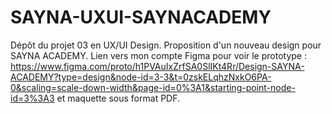 # SAYNA-UXUI-SAYNACADEMY
Dépôt du projet 03 en UX/UI Design. Proposition d'un nouveau design pour SAYNA ACADEMY. 
Lien vers mon compte Figma pour voir le prototype : https://www.figma.com/proto/h1PVAuIxZrfSA0SlIKt4Rr/Design-SAYNA-ACADEMY?type=design&node-id=3-3&t=0zskELqhzNxkO6PA-0&scaling=scale-down-width&page-id=0%3A1&starting-point-node-id=3%3A3
et maquette sous format PDF.
